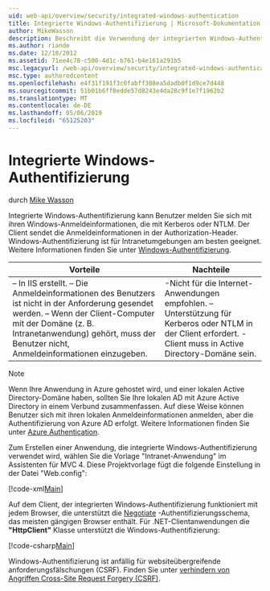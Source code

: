 ```yaml
---
uid: web-api/overview/security/integrated-windows-authentication
title: Integrierte Windows-Authentifizierung | Microsoft-Dokumentation
author: MikeWasson
description: Beschreibt die Verwendung der integrierten Windows-Authentifizierung in ASP.NET Web-API.
ms.author: riande
ms.date: 12/18/2012
ms.assetid: 71ee4c78-c500-4d1c-b761-b4e161a291b5
msc.legacyurl: /web-api/overview/security/integrated-windows-authentication
msc.type: authoredcontent
ms.openlocfilehash: e4f31f191f3c0fabff308ea5dadb0f1d9ce7d448
ms.sourcegitcommit: 51b01b6ff8edde57d8243e4da28c9f1e7f1962b2
ms.translationtype: MT
ms.contentlocale: de-DE
ms.lasthandoff: 05/06/2019
ms.locfileid: "65125203"
---
```

# <a name="integrated-windows-authentication"></a>Integrierte Windows-Authentifizierung

durch [Mike Wasson](https://github.com/MikeWasson)

Integrierte Windows-Authentifizierung kann Benutzer melden Sie sich mit ihren Windows-Anmeldeinformationen, die mit Kerberos oder NTLM. Der Client sendet die Anmeldeinformationen in der Authorization-Header. Windows-Authentifizierung ist für Intranetumgebungen am besten geeignet. Weitere Informationen finden Sie unter [Windows-Authentifizierung](https://www.iis.net/configreference/system.webserver/security/authentication/windowsauthentication).

| Vorteile | Nachteile |
| --- | --- |
| – In IIS erstellt. – Die Anmeldeinformationen des Benutzers ist nicht in der Anforderung gesendet werden. – Wenn der Client-Computer mit der Domäne (z. B. Intranetanwendung) gehört, muss der Benutzer nicht, Anmeldeinformationen einzugeben. | -Nicht für die Internet-Anwendungen empfohlen. – Unterstützung für Kerberos oder NTLM in der Client erfordert. -Client muss in Active Directory-Domäne sein. |

> [!NOTE]
> Wenn Ihre Anwendung in Azure gehostet wird, und einer lokalen Active Directory-Domäne haben, sollten Sie Ihre lokalen AD mit Azure Active Directory in einem Verbund zusammenfassen. Auf diese Weise können Benutzer sich mit ihren lokalen Anmeldeinformationen anmelden, aber die Authentifizierung von Azure AD erfolgt. Weitere Informationen finden Sie unter [Azure Authentication](../../../visual-studio/overview/2012/windows-azure-authentication.md).

Zum Erstellen einer Anwendung, die integrierte Windows-Authentifizierung verwendet wird, wählen Sie die Vorlage "Intranet-Anwendung" im Assistenten für MVC 4. Diese Projektvorlage fügt die folgende Einstellung in der Datei "Web.config":

[!code-xml[Main](integrated-windows-authentication/samples/sample1.xml)]

Auf dem Client, der integrierten Windows-Authentifizierung funktioniert mit jedem Browser, die unterstützt die [Negotiate](http://www.ietf.org/rfc/rfc4559.txt) -Authentifizierungsschema, das meisten gängigen Browser enthält. Für .NET-Clientanwendungen die **"HttpClient"** Klasse unterstützt die Windows-Authentifizierung:

[!code-csharp[Main](integrated-windows-authentication/samples/sample2.cs)]

Windows-Authentifizierung ist anfällig für websiteübergreifende anforderungsfälschungen (CSRF). Finden Sie unter [verhindern von Angriffen Cross-Site Request Forgery (CSRF)](preventing-cross-site-request-forgery-csrf-attacks.md).
